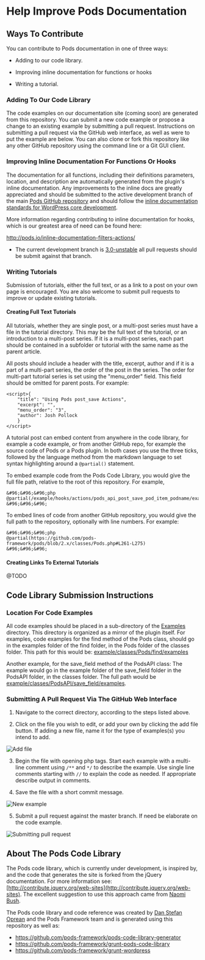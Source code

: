 # Help Improve Pods Documentation

## Ways To Contribute

You can contribute to Pods documentation in one of three ways:

* Adding to our code library.

* Improving inline documentation for functions or hooks

* Writing a tutorial.

### Adding To Our Code Library
The code examples on our documentation site (coming soon) are generated from this repository. You can submit a new code example or propose a change to an existing example by submitting a pull request. Instructions on submitting a pull request via the GitHub web interface, as well as were to put the example are below. You can also clone or fork this repository like any other GitHub repository using the command line or a Git GUI client.

### Improving Inline Documentation For Functions Or Hooks
The documentation for all functions, including their definitions parameters, location, and description are automatically generated from the plugin's inline documentation. Any improvements to the inline docs are greatly appreciated and should be submitted to the active development branch of the main [Pods GitHub repository](https://github.com/pods-framework/pods) and should follow the [inline documentation standards for WordPress core development](http://make.wordpress.org/core/handbook/inline-documentation-standards/php-documentation-standards/).

More information regarding contributing to inline documentation for hooks, which is our greatest area of need can be found here:

http://pods.io/inline-documentation-filters-actions/

* The current development branch is [3.0-unstable](https://github.com/pods-framework/pods/tree/3.0-unstable) all pull requests should be submit against that branch.

###  Writing Tutorials
Submission of tutorials, either the full text, or as a link to a post on your own page is encouraged. You are also welcome to submit pull requests to improve or update existing tutorials.

#### Creating Full Text Tutorials
All tutorials, whether they are single post, or a multi-post series must have a file in the tutorial directory. This may be the full text of the tutorial, or an introduction to a multi-post series. If it is a multi-post series, each part should be contained in a subfolder or tutorial with the same name as the parent article.

All posts should include a header with the title, excerpt, author and if it is a part of a multi-part series, the order of the post in the series. The order for multi-part tutorial series is set using the "menu_order" field. This field should be omitted for parent posts. For example:

```no-highlight
<script>{
    "title": "Using Pods post_save Actions",
    "excerpt": "",
    "menu_order": "3",
    "author": Josh Pollock
    }
</script>
```

A tutorial post can embed content from anywhere in the code library, for example a code example, or from another GitHub repo, for example the source code of Pods or a Pods plugin. In both cases you use the three ticks, followed by the language method from the markdown language to set syntax highlighting around a `@partial()` statement.

To embed example code from the Pods Code Library, you would give the full file path, relative to the root of this repository. For example,

```no-highlight
&#96;&#96;&#96;php
@partial(/example/hooks/actions/pods_api_post_save_pod_item_podname/examples/update_taxonomy.php)
&#96;&#96;&#96;
```

To embed lines of code from another GitHub repository, you would give the full path to the repository, optionally with line numbers. For example:

```no-highlight
&#96;&#96;&#96;php
@partial(https://github.com/pods-framework/pods/blob/2.x/classes/Pods.php#L261-L275)
&#96;&#96;&#96;
```

#### Creating Links To External Tutorials
@TODO

## Code Library Submission Instructions
### Location For Code Examples
All code examples should be placed in a sub-directory of the [Examples](https://github.com/pods-framework/pods-code-library/tree/master/example) directory. This directory is organized as a mirror of the plugin itself. For examples, code examples for the find method of the Pods class, should go in the examples folder of the find folder, in the Pods folder of the classes folder. This path for this would be: [example/classes/Pods/find/examples](https://github.com/pods-framework/pods-code-library/tree/master/example/classes/Pods/find/examples)

Another example, for the save_field method of the PodsAPI class: The example would go in the example folder of the save_field folder in the PodsAPI folder, in the classes folder. The full path would be [example/classes/PodsAPI/save_field/examples](https://github.com/pods-framework/pods-code-library/tree/master/example/classes/PodsAPI/save_field/examples).

###  Submitting A Pull Request Via The GitHub Web Interface

1) Navigate to the correct directory, according to the steps listed above.

2) Click on the file you wish to edit, or add your own by clicking the add file button. If adding a new file, name it for the type of examples(s) you intend to add.

![Add file](http://i.imgur.com/TcRfQaa.png "Adding a new file")


3) Begin the file with opening php tags. Start each example with a multi-line comment using `/**` and `*/` to describe the example. Use single line comments starting with `//` to explain the code as needed. If appropriate describe output in comments.

4) Save the file with a short commit message.

![New example](http://i.imgur.com/Od53Bgb.png "Creating new code example")


5) Submit a pull request against the master branch. If need be elaborate on the code example.

![Submitting pull request](http://i.imgur.com/33LmA9W.png "Submitting a new pull request")


## About The Pods Code Library
The Pods code library, which is currently under development, is inspired by, and the code that generates the site is forked from the jQuery documentation. For more information see: [http://contribute.jquery.org/web-sites](http://contribute.jquery.org/web-sites). The excellent suggestion to use this approach came from [Naomi Bush](https://naomicbush.com/).

The Pods code library and code reference was created by [Dan Stefan Oprean](https://github.com/unknownnf) and the Pods Framework team and is generated using this repository as well as:

* https://github.com/pods-framework/pods-code-library-generator
* https://github.com/pods-framework/grunt-pods-code-library
* https://github.com/pods-framework/grunt-wordpress
